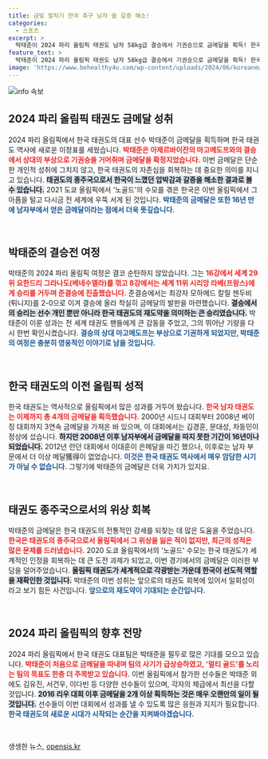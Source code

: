 ```yaml
---
title: 금빛 발차기 한국 축구 남자 金 갈증 해소!
categories:
  - 스포츠
excerpt: >
  박태준이 2024 파리 올림픽 태권도 남자 58kg급 결승에서 기권승으로 금메달을 획득! 한국 태권도의 역사를 새롭게 쓴 그의 금빛 발차기가 기대를 모은다.
feature_text: >
  박태준이 2024 파리 올림픽 태권도 남자 58kg급 결승에서 기권승으로 금메달을 획득! 한국 태권도의 역사를 새롭게 쓴 그의 금빛 발차기가 기대를 모은다.
image: 'https://www.behealthy4u.com/wp-content/uploads/2024/06/koreanews.jpg'
---
```


<p><img src="https://www.behealthy4u.com/wp-content/uploads/2024/06/koreanews.jpg" alt="info 속보" /></p>

<h2 data-ke-size="size26">2024 파리 올림픽 태권도 금메달 성취</h2>

<p data-ke-size="size16">2024 파리 올림픽에서 한국 태권도의 대표 선수 박태준이 금메달을 획득하며 한국 태권도 역사에 새로운 이정표를 세웠습니다. <b><span style="color: #ee2323;">박태준은 아제르바이잔의 마고메도프와의 결승에서 상대의 부상으로 기권승을 거머쥐며 금메달을 확정지었습니다.</span></b> 이번 금메달은 단순한 개인적 성취에 그치지 않고, 한국 태권도의 자존심을 회복하는 데 중요한 의미를 지니고 있습니다. <b><span style="background-color: #21538527;">태권도의 종주국으로서 한국이 느꼈던 압박감과 갈증을 해소한 결과로 볼 수 있습니다.</span></b> 2021 도쿄 올림픽에서 '노골드'의 수모를 겪은 한국은 이번 올림픽에서 그 아픔을 털고 다시금 전 세계에 우뚝 서게 된 것입니다. <b><span style="color: #1a5490;">박태준의 금메달은 또한 16년 만에 남자부에서 얻은 금메달이라는 점에서 더욱 뜻깊습니다.</span></b></p>

<p data-ke-size="size16">&nbsp;</p>

<h2 data-ke-size="size26">박태준의 결승전 여정</h2>

<p data-ke-size="size16">박태준의 2024 파리 올림픽 여정은 결코 순탄하지 않았습니다. 그는 <b><span style="color: #ee2323;">16강에서 세계 29위 요한드리 그라나도(베네수엘라)를 꺾고 8강에서는 세계 11위 시리앙 라베(프랑스)에게 승리를 거두며 준결승에 진출했습니다.</span></b> 준결승에서는 최강자 모하메드 칼릴 젠두비(튀니지)를 2-0으로 이겨 결승에 올라 착실히 금메달의 발판을 마련했습니다. <b><span style="background-color: #21538527;">결승에서의 승리는 선수 개인 뿐만 아니라 한국 태권도의 재도약을 의미하는 큰 승리였습니다.</span></b> 박태준이 이룬 성과는 전 세계 태권도 팬들에게 큰 감동을 주었고, 그의 뛰어난 기량을 다시 한번 확인시켰습니다. <b><span style="color: #1a5490;">결승의 상대 마고메도프는 부상으로 기권하게 되었지만, 박태준의 여정은 충분히 영웅적인 이야기로 남을 것입니다.</span></b></p>

<p data-ke-size="size16">&nbsp;</p>

<h2 data-ke-size="size26">한국 태권도의 이전 올림픽 성적</h2>

<p data-ke-size="size16">한국 태권도는 역사적으로 올림픽에서 많은 성과를 거두어 왔습니다. <b><span style="color: #ee2323;">한국 남자 태권도는 이제까지 총 4개의 금메달을 획득했습니다.</span></b> 2000년 시드니 대회부터 2008년 베이징 대회까지 3연속 금메달을 가져온 바 있으며, 이 대회에서는 김경훈, 문대성, 차동민이 정상에 섰습니다. <b><span style="background-color: #21538527;">하지만 2008년 이후 남자부에서 금메달을 따지 못한 기간이 16년이나 되었습니다.</span></b> 2012년 런던 대회에서 이대훈이 은메달을 따긴 했으나, 이후로는 남자 부문에서 더 이상 메달獲得이 없었습니다. <b><span style="color: #1a5490;">이것은 한국 태권도 역사에서 매우 암담한 시기가 아닐 수 없습니다.</span></b> 그렇기에 박태준의 금메달은 더욱 가치가 있지요.</p>

<p data-ke-size="size16">&nbsp;</p>

<h2 data-ke-size="size26">태권도 종주국으로서의 위상 회복</h2>

<p data-ke-size="size16">박태준의 금메달은 한국 태권도의 전통적인 강세를 되찾는 데 많은 도움을 주었습니다. <b><span style="color: #ee2323;">한국은 태권도의 종주국으로서 올림픽에서 그 위상을 잃은 적이 없지만, 최근의 성적은 많은 문제를 드러냈습니다.</span></b> 2020 도쿄 올림픽에서의 '노골드' 수모는 한국 태권도가 세계적인 인정을 회복하는 데 큰 도전 과제가 되었고, 이번 경기에서의 금메달은 이러한 부담을 덜어주었습니다. <b><span style="background-color: #21538527;">올림픽 태권도가 세계적으로 각광받는 가운데 한국이 선도적 역할을 재확인한 것입니다.</span></b> 박태준의 이번 성취는 앞으로의 태권도 회복에 있어서 일회성이라고 보기 힘든 사건입니다. <b><span style="color: #1a5490;">앞으로의 재도약이 기대되는 순간입니다.</span></b></p>

<p data-ke-size="size16">&nbsp;</p>

<h2 data-ke-size="size26">2024 파리 올림픽의 향후 전망</h2>

<p data-ke-size="size16">2024 파리 올림픽에서 한국 태권도 대표팀은 박태준을 필두로 많은 기대를 모으고 있습니다. <b><span style="color: #ee2323;">박태준이 처음으로 금메달을 따내며 팀의 사기가 급상승하였고, '멀티 골드'를 노리는 팀의 목표도 한층 더 주목받고 있습니다.</span></b> 이번 올림픽에서 참가한 선수들은 박태준 외에도 김유진, 서건우, 이다빈 등 다양한 선수들이 있으며, 각자의 체급에서 최선을 다할 것입니다. <b><span style="background-color: #21538527;">2016 리우 대회 이후 금메달을 2개 이상 획득하는 것은 매우 오랜만의 일이 될 것입니다.</span></b> 선수들이 이번 대회에서 성과를 낼 수 있도록 많은 응원과 지지가 필요합니다. <b><span style="color: #1a5490;">한국 태권도의 새로운 시대가 시작되는 순간을 지켜봐야겠습니다.</span></b></p>

<p data-ke-size="size16">&nbsp;</p>
생생한 뉴스, <a href="https://opensis.kr" rel="dofollow">opensis.kr</a>


